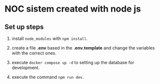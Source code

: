 # NOC sistem created with node js

## Set up steps

1. install `node_modules` with `npm install`.

2. create a file __.env__ based in the __.env.template__ and change the variables with the correct ones.

3. execute `docker compose up -d` to setting up the database for development.

3. execute the command `npm run dev`.